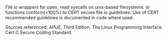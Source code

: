 File io wrappers for open, read syscalls on unix-based filesystems. io functions conform(<100%) to CERT secure file io guidelines.
Use of CERT recommended guidelines is documented in code where used.

Sources referenced:
APUE, Third Edition.
The Linux Programming Interface.
Cert C Secure Coding Standard.
